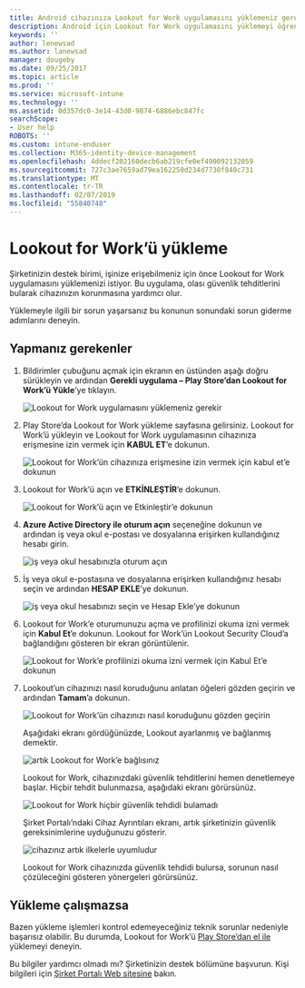 ```yaml
---
title: Android cihazınıza Lookout for Work uygulamasını yüklemeniz gerekiyor | Microsoft Docs
description: Android için Lookout for Work uygulamasını yüklemeyi öğrenin.
keywords: ''
author: lenewsad
ms.author: lanewsad
manager: dougeby
ms.date: 09/25/2017
ms.topic: article
ms.prod: ''
ms.service: microsoft-intune
ms.technology: ''
ms.assetid: 0d357dc0-3e14-43d0-9874-6886ebc847fc
searchScope:
- User help
ROBOTS: ''
ms.custom: intune-enduser
ms.collection: M365-identity-device-management
ms.openlocfilehash: 4ddecf202160decb6ab219cfe0ef490092132059
ms.sourcegitcommit: 727c3ae7659ad79ea162250d234d7730f840c731
ms.translationtype: MT
ms.contentlocale: tr-TR
ms.lasthandoff: 02/07/2019
ms.locfileid: "55840748"
---
```

# <a name="install-lookout-for-work"></a>Lookout for Work’ü yükleme

Şirketinizin destek birimi, işinize erişebilmeniz için önce Lookout for Work uygulamasını yüklemenizi istiyor. Bu uygulama, olası güvenlik tehditlerini bularak cihazınızın korunmasına yardımcı olur.

Yüklemeyle ilgili bir sorun yaşarsanız bu konunun sonundaki sorun giderme adımlarını deneyin.

## <a name="what-you-need-to-do"></a>Yapmanız gerekenler

1. Bildirimler çubuğunu açmak için ekranın en üstünden aşağı doğru sürükleyin ve ardından **Gerekli uygulama – Play Store’dan Lookout for Work’ü Yükle**’ye tıklayın.

   ![Lookout for Work uygulamasını yüklemeniz gerekir](./media/lookout-required-app-install-android.png)

2. Play Store’da Lookout for Work yükleme sayfasına gelirsiniz. Lookout for Work’ü yükleyin ve Lookout for Work uygulamasının cihazınıza erişmesine izin vermek için **KABUL ET**’e dokunun.

   ![Lookout for Work’ün cihazınıza erişmesine izin vermek için kabul et’e dokunun](./media/lookout-accept-store-permissions-android.png)

3. Lookout for Work’ü açın ve **ETKİNLEŞTİR**’e dokunun.

   ![Lookout for Work’ü açın ve Etkinleştir’e dokunun](./media/lookout-activate-button-android.png)

4. **Azure Active Directory ile oturum açın** seçeneğine dokunun ve ardından iş veya okul e-postası ve dosyalarına erişirken kullandığınız hesabı girin.

   ![iş veya okul hesabınızla oturum açın](./media/lookout-sign-in-azure-android.png)

5. İş veya okul e-postasına ve dosyalarına erişirken kullandığınız hesabı seçin ve ardından **HESAP EKLE**’ye dokunun.

   ![iş veya okul hesabınızı seçin ve Hesap Ekle’ye dokunun](./media/lookout-pick-account-android.png)

6. Lookout for Work’e oturumunuzu açma ve profilinizi okuma izni vermek için **Kabul Et**’e dokunun. Lookout for Work’ün Lookout Security Cloud’a bağlandığını gösteren bir ekran görüntülenir.

   ![Lookout for Work’e profilinizi okuma izni vermek için Kabul Et’e dokunun](./media/lookout-needs-permission-to-view-profile-android.png)

7. Lookout’un cihazınızı nasıl koruduğunu anlatan öğeleri gözden geçirin ve ardından **Tamam**’a dokunun.

   ![Lookout for Work’ün cihazınızı nasıl koruduğunu gözden geçirin](./media/lookout-how-it-protects-your-device-android.png)

   Aşağıdaki ekranı gördüğünüzde, Lookout ayarlanmış ve bağlanmış demektir.

   ![artık Lookout for Work’e bağlısınız](./media/lookout-you-are-now-connected-android.png)

   Lookout for Work, cihazınızdaki güvenlik tehditlerini hemen denetlemeye başlar. Hiçbir tehdit bulunmazsa, aşağıdaki ekranı görürsünüz.

   ![Lookout for Work hiçbir güvenlik tehdidi bulamadı](./media/lookout-scan-no-threats-found-android.png)

   Şirket Portalı’ndaki Cihaz Ayrıntıları ekranı, artık şirketinizin güvenlik gereksinimlerine uyduğunuzu gösterir.

    ![cihazınız artık ilkelerle uyumludur](./media/mtd-device-now-compliant-android.png)

   Lookout for Work cihazınızda güvenlik tehdidi bulursa, sorunun nasıl çözüleceğini gösteren yönergeleri görürsünüz.

## <a name="if-the-installation-doesnt-work"></a>Yükleme çalışmazsa

Bazen yükleme işlemleri kontrol edemeyeceğiniz teknik sorunlar nedeniyle başarısız olabilir. Bu durumda, Lookout for Work’ü [Play Store’dan el ile](https://play.google.com/store/apps/details?id=com.lookout.enterprise) yüklemeyi deneyin.


Bu bilgiler yardımcı olmadı mı? Şirketinizin destek bölümüne başvurun. Kişi bilgileri için [Şirket Portalı Web sitesine](https://go.microsoft.com/fwlink/?linkid=2010980) bakın.

